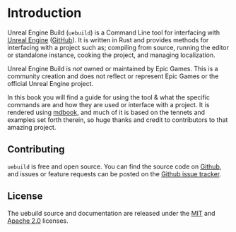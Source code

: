 # Introduction

Unreal Engine Build (`uebuild`) is a Command Line tool for interfacing with [Unreal Engine](docs.unrealengine.com) ([GitHub](https://github.com/EpicGames/UnrealEngine)). It is written in Rust and provides methods for interfacing with a project such as; compiling from source, running the editor or standalone instance, cooking the project, and managing localization.

Unreal Engine Build is _not_ owned or maintained by Epic Games. This is a community creation and does not reflect or represent Epic Games or the official Unreal Engine project.

In this book you will find a guide for using the tool & what the specific commands are and how they are used or interface with a project. It is rendered using [mdbook](https://rust-lang.github.io/mdBook), and much of it is based on the tennets and examples set forth therein, so huge thanks and credit to contributors to that amazing project.

## Contributing

`uebuild` is free and open source. You can find the source code on [Github](https://github.com/temportalflux/uebuild-rs), and issues or feature requests can be posted on the [Github issue tracker](https://github.com/temportalflux/uebuild-rs/issues).

## License

The uebuild source and documentation are released under the [MIT](https://github.com/temportalflux/uebuild-rs/blob/main/LICENSE-MIT) and [Apache 2.0](https://github.com/temportalflux/uebuild-rs/blob/main/LICENSE-APACHE) licenses.

